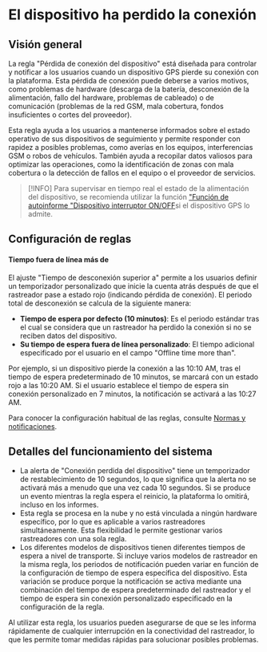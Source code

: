 # El dispositivo ha perdido la conexión

## Visión general

La regla "Pérdida de conexión del dispositivo" está diseñada para controlar y notificar a los usuarios cuando un dispositivo GPS pierde su conexión con la plataforma. Esta pérdida de conexión puede deberse a varios motivos, como problemas de hardware (descarga de la batería, desconexión de la alimentación, fallo del hardware, problemas de cableado) o de comunicación (problemas de la red GSM, mala cobertura, fondos insuficientes o cortes del proveedor).

Esta regla ayuda a los usuarios a mantenerse informados sobre el estado operativo de sus dispositivos de seguimiento y permite responder con rapidez a posibles problemas, como averías en los equipos, interferencias GSM o robos de vehículos. También ayuda a recopilar datos valiosos para optimizar las operaciones, como la identificación de zonas con mala cobertura o la detección de fallos en el equipo o el proveedor de servicios.

> [!INFO]
> Para supervisar en tiempo real el estado de la alimentación del dispositivo, se recomienda utilizar la función ["Función de autoinforme "Dispositivo interruptor ON/OFF](/wiki/pages/createpage.action?spaceKey=USERDOCSOLD&title=Device%20switched%20ON%20%2F%20OFF)si el dispositivo GPS lo admite.

## Configuración de reglas

#### Tiempo fuera de línea más de

El ajuste "Tiempo de desconexión superior a" permite a los usuarios definir un temporizador personalizado que inicie la cuenta atrás después de que el rastreador pase a estado rojo (indicando pérdida de conexión). El periodo total de desconexión se calcula de la siguiente manera:

- **Tiempo de espera por defecto (10 minutos)**: Es el periodo estándar tras el cual se considera que un rastreador ha perdido la conexión si no se reciben datos del dispositivo.
- **Su tiempo de espera fuera de línea personalizado**: El tiempo adicional especificado por el usuario en el campo "Offline time more than".

Por ejemplo, si un dispositivo pierde la conexión a las 10:10 AM, tras el tiempo de espera predeterminado de 10 minutos, se marcará con un estado rojo a las 10:20 AM. Si el usuario establece el tiempo de espera sin conexión personalizado en 7 minutos, la notificación se activará a las 10:27 AM.

Para conocer la configuración habitual de las reglas, consulte [Normas y notificaciones](../../reglas-y-alertas.md).

## Detalles del funcionamiento del sistema

- La alerta de "Conexión perdida del dispositivo" tiene un temporizador de restablecimiento de 10 segundos, lo que significa que la alerta no se activará más a menudo que una vez cada 10 segundos. Si se produce un evento mientras la regla espera el reinicio, la plataforma lo omitirá, incluso en los informes.
- Esta regla se procesa en la nube y no está vinculada a ningún hardware específico, por lo que es aplicable a varios rastreadores simultáneamente. Esta flexibilidad le permite gestionar varios rastreadores con una sola regla.
- Los diferentes modelos de dispositivos tienen diferentes tiempos de espera a nivel de transporte. Si incluye varios modelos de rastreador en la misma regla, los periodos de notificación pueden variar en función de la configuración de tiempo de espera específica del dispositivo. Esta variación se produce porque la notificación se activa mediante una combinación del tiempo de espera predeterminado del rastreador y el tiempo de espera sin conexión personalizado especificado en la configuración de la regla.

Al utilizar esta regla, los usuarios pueden asegurarse de que se les informa rápidamente de cualquier interrupción en la conectividad del rastreador, lo que les permite tomar medidas rápidas para solucionar posibles problemas.
